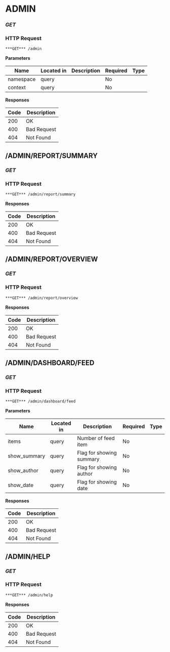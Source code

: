 # ADMIN
### ***GET*** 

### HTTP Request 
`***GET*** /admin` 

**Parameters**

| Name | Located in | Description | Required | Type |
| ---- | ---------- | ----------- | -------- | ---- |
| namespace | query |  | No |  |
| context | query |  | No |  |

**Responses**

| Code | Description |
| ---- | ----------- |
| 200 | OK |
| 400 | Bad Request |
| 404 | Not Found |

## /ADMIN/REPORT/SUMMARY
### ***GET*** 

### HTTP Request 
`***GET*** /admin/report/summary` 

**Responses**

| Code | Description |
| ---- | ----------- |
| 200 | OK |
| 400 | Bad Request |
| 404 | Not Found |

## /ADMIN/REPORT/OVERVIEW
### ***GET*** 

### HTTP Request 
`***GET*** /admin/report/overview` 

**Responses**

| Code | Description |
| ---- | ----------- |
| 200 | OK |
| 400 | Bad Request |
| 404 | Not Found |

## /ADMIN/DASHBOARD/FEED
### ***GET*** 

### HTTP Request 
`***GET*** /admin/dashboard/feed` 

**Parameters**

| Name | Located in | Description | Required | Type |
| ---- | ---------- | ----------- | -------- | ---- |
| items | query | Number of feed item | No |  |
| show_summary | query | Flag for showing summary | No |  |
| show_author | query | Flag for showing author | No |  |
| show_date | query | Flag for showing date | No |  |

**Responses**

| Code | Description |
| ---- | ----------- |
| 200 | OK |
| 400 | Bad Request |
| 404 | Not Found |

## /ADMIN/HELP
### ***GET*** 

### HTTP Request 
`***GET*** /admin/help` 

**Responses**

| Code | Description |
| ---- | ----------- |
| 200 | OK |
| 400 | Bad Request |
| 404 | Not Found |

<!-- Converted with the swagger-to-slate https://github.com/lavkumarv/swagger-to-slate -->

